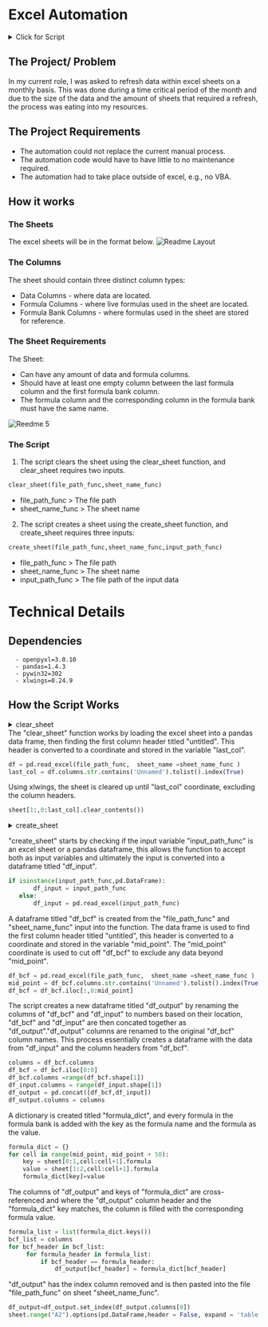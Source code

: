 # Excel Automation
<details><summary>Click for Script</summary>
<p>

```python
create_sheet(file_path_func,sheet_name_func,input_path_func)
```

</p>
</details>

## The Project/ Problem 
In my current role, I was asked to refresh data within excel sheets on a monthly basis. This was done during a time critical period of the month and due to the size of the data and the amount of sheets that required a refresh, the process was eating into my resources.
## The Project Requirements 
- The automation could not replace the current manual process.
- The automation code would have to have little to no maintenance required.
- The automation had to take place outside of excel, e.g., no VBA.
## How it works
### The Sheets
The excel sheets will be in the format below.
![Readme Layout](https://user-images.githubusercontent.com/54468620/207132124-cabf5bcb-ffec-4775-abf6-2601ae18d33c.jpg)

### The Columns
The sheet should contain three distinct column types:
- Data Columns - where data are located.
- Formula Columns - where live formulas used in the sheet are located.
- Formula Bank Columns - where formulas used in the sheet are stored for reference. 

### The Sheet Requirements
The Sheet: 
- Can have any amount of data and formula columns.
- Should have at least one empty column between the last formula column and the first formula bank column.
- The formula column and the corresponding column in the formula bank must have the same name.

![Reedme 5](https://user-images.githubusercontent.com/54468620/207138239-cdc443b9-4445-460d-be38-44a50c4ec18b.jpg)

### The Script 
1. The script clears the sheet using the clear_sheet function, and clear_sheet requires two inputs.
```Python
clear_sheet(file_path_func,sheet_name_func)
 ```
* file_path_func > The file path 
* sheet_name_func > The sheet name 
2. The script creates a sheet using the create_sheet function, and create_sheet requires three inputs:
```Python
create_sheet(file_path_func,sheet_name_func,input_path_func)
 ```
* file_path_func > The file path 
* sheet_name_func > The sheet name 
* input_path_func > The file path of the input data 

# Technical Details
## Dependencies
```
  - openpyxl=3.0.10
  - pandas=1.4.3
  - pywin32=302
  - xlwings=0.24.9
```
## How the Script Works
<details><summary>clear_sheet</summary>
<p>

```python
def clear_sheet(file_path_func,sheet_name_func): 
    df = pd.read_excel(file_path_func,  sheet_name =sheet_name_func )
    last_col = df.columns.str.contains('Unnamed').tolist().index(True) 
    sheet = wb.sheets[sheet_name_func]
    sheet[1:,0:last_col].clear_contents()
```

</p>
</details>
The "clear_sheet" function works by loading the excel sheet into a pandas data frame, then finding the first column header titled "untitled". This header is converted to a coordinate and stored in the variable "last_col".

```python
df = pd.read_excel(file_path_func,  sheet_name =sheet_name_func )
last_col = df.columns.str.contains('Unnamed').tolist().index(True) 
```
Using xlwings, the sheet is cleared up until  "last_col" coordinate, excluding the column headers.
```python
sheet[1:,0:last_col].clear_contents()) 
```
<details><summary>create_sheet</summary>
<p>

```python
def create_sheet(file_path_func,sheet_name_func,input_path_func):
    
    if isinstance(input_path_func,pd.DataFrame):
        df_input = input_path_func
    else:
        df_input = pd.read_excel(input_path_func)
    
    df_bcf = pd.read_excel(file_path_func,  sheet_name =sheet_name_func )
    mid_point = df_bcf.columns.str.contains('Unnamed').tolist().index(True)
    df_bcf = df_bcf.iloc[:,0:mid_point]
    
    columns = df_bcf.columns 
    df_bcf = df_bcf.iloc[0:0]
    df_bcf.columns =range(df_bcf.shape[1])
    df_input.columns = range(df_input.shape[1]) 
    df_output = pd.concat([df_bcf,df_input])
    df_output.columns = columns 
    
    wb = xw.Book(file_path_func)
    sheet = wb.sheets[sheet_name_func]
    
    formula_dict = {}
    for cell in range(mid_point, mid_point + 50):
        key = sheet[0:1,cell:cell+1].formula
        value = sheet[1:2,cell:cell+1].formula
        formula_dict[key]=value
    
    formula_list = list(formula_dict.keys())
    bcf_list = columns 
    for bcf_header in bcf_list:
        for formula_header in formula_list:
            if bcf_header == formula_header:
                df_output[bcf_header] = formula_dict[bcf_header]
    df_output=df_output.set_index(df_output.columns[0]) 
    sheet.range("A2").options(pd.DataFrame,header = False, expand = 'table',chunksize=1000).value = df_output
```
</p>
</details>

"create_sheet" starts by checking if the input variable "input_path_func" is an excel sheet or a pandas dataframe, this allows the function to accept both as input variables and ultimately the input is converted into a dataframe titled "df_input".
 ```python
if isinstance(input_path_func,pd.DataFrame):
        df_input = input_path_func
    else:
        df_input = pd.read_excel(input_path_func) 
```

A dataframe titled "df_bcf" is created from the "file_path_func" and "sheet_name_func" input into the function. The data frame is used to find the first column header titled "untitled", this header is converted to a coordinate and stored in the variable "mid_point". The "mid_point" coordinate is used to cut off "df_bcf" to exclude any data beyond "mid_point".

```python
df_bcf = pd.read_excel(file_path_func,  sheet_name =sheet_name_func )
mid_point = df_bcf.columns.str.contains('Unnamed').tolist().index(True)
df_bcf = df_bcf.iloc[:,0:mid_point] 
```

The script creates a new dataframe titled "df_output" by renaming the columns of "df_bcf" and "df_input" to numbers based on their location, "df_bcf" and "df_input" are then concated together as "df_output"."df_output" columns are renamed to the original "df_bcf" column names. This process essentially creates a dataframe with the data from "df_input" and the column headers from "df_bcf".

```python
columns = df_bcf.columns 
df_bcf = df_bcf.iloc[0:0]
df_bcf.columns =range(df_bcf.shape[1])
df_input.columns = range(df_input.shape[1]) 
df_output = pd.concat([df_bcf,df_input])
df_output.columns = columns
```

A dictionary is created titled "formula_dict", and every formula in the formula bank is added with the key as the formula name and the formula as the value. 

```python
formula_dict = {}
for cell in range(mid_point, mid_point + 50):
    key = sheet[0:1,cell:cell+1].formula
    value = sheet[1:2,cell:cell+1].formula
    formula_dict[key]=value
```

The columns of "df_output" and keys of "formula_dict" are cross-referenced and where the "df_output" column header and the "formula_dict" key matches, the column is filled with the corresponding formula value.

```python
formula_list = list(formula_dict.keys())
bcf_list = columns 
for bcf_header in bcf_list:
     for formula_header in formula_list:
         if bcf_header == formula_header:
             df_output[bcf_header] = formula_dict[bcf_header]
```

"df_output" has the index column removed and is then pasted into the file "file_path_func" on sheet "sheet_name_func".

```python
df_output=df_output.set_index(df_output.columns[0]) 
sheet.range("A2").options(pd.DataFrame,header = False, expand = 'table',chunksize=1000).value = df_output
```

